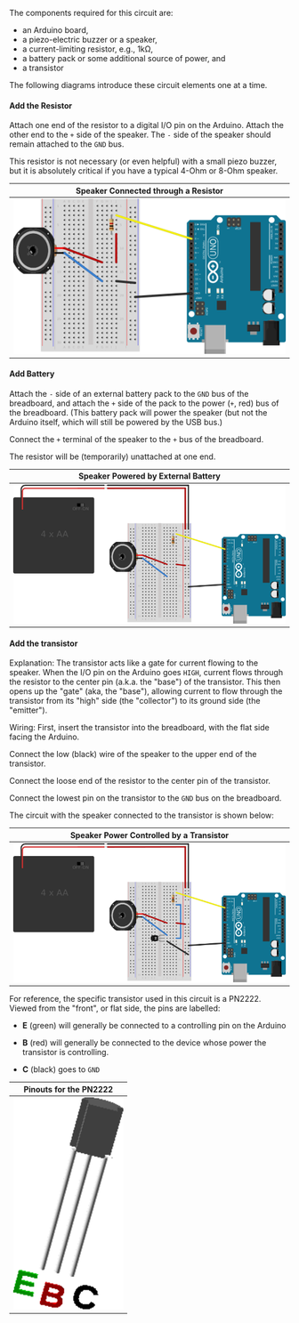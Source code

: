 
The components required for this circuit are:

* an Arduino board,
* a piezo-electric buzzer or a speaker,
* a current-limiting resistor, e.g., 1kΩ,
* a battery pack or some additional source of power, and
* a transistor

The following diagrams introduce these circuit elements one at a time.

#### Add the Resistor ####

Attach one end of the resistor to a digital I/O  pin on the Arduino.
Attach the other end to the `+` side of the speaker.  The `-` side of the
speaker should remain attached to the `GND` bus.

This resistor is not necessary (or even helpful) with a small piezo buzzer, 
but it is absolutely critical if you have a typical 4-Ohm or 8-Ohm speaker.

<!--
Caution!  Do NOT connect the battery in this circuit unless your speaker has a resistance
of 300 Ohms or more!  (To use the more common, low resistance speakers, see the next step.)
-->

| Speaker Connected through a Resistor       |
|:------------------------------------------:|
| ![](images/speaker_w_resistor_bb.svg.png)  |

#### Add Battery ####

Attach the `-` side of an external battery pack to the `GND` bus of the breadboard,
and attach the `+` side of the pack to the power (`+`, red) bus of the breadboard.
(This battery pack will power the speaker (but not the 
Arduino itself, which will still be powered by the USB bus.)

Connect the `+` terminal of the speaker to the `+` bus of the breadboard.

The resistor will be (temporarily) unattached at one end.


| Speaker Powered by External Battery               |
|:-------------------------------------------------:|
| ![](images/speaker_w_resistor_battery_bb.svg.png) |


#### Add the transistor ####

Explanation:  The transistor acts like a gate for current flowing to 
the speaker.  When the I/O pin on the Arduino goes `HIGH`, current flows through 
the resistor to the center pin (a.k.a. the "base") of the transistor.  This
then opens up the "gate" (aka, the "base"), allowing current to flow through the transistor
from its "high" side (the "collector") to its ground side (the "emitter").

Wiring:  First, insert the transistor into the breadboard, with the flat side 
facing the Arduino.

Connect the low (black) wire of the speaker to the upper end of the transistor.

Connect the loose end of the resistor to the center pin of the transistor.

Connect the lowest pin on the transistor to the `GND` bus on the breadboard.

The circuit with the speaker connected to the transistor is shown below:

| Speaker Power Controlled by a Transistor               |
|:------------------------------------------------------:|
| ![](images/speaker_w_resistor_battery_npn_bb.svg.png)  |

For reference, the specific transistor used in this circuit is a PN2222.  
Viewed from the "front", or flat side, the pins are labelled:

* **E** (green) will generally be connected to a controlling pin on the Arduino

* **B** (red) will generally be connected to the device whose power the
transistor is controlling.

* **C** (black) goes to `GND`

| Pinouts for the PN2222           |
|:--------------------------------:|
| ![](images/pn2222-labelled.png)  |

<!--
#### Add a Zener Diode ####

A Zener diode can be added to the circuit for over-voltage protection. 

| Finished Circuit                      |
|:-------------------------------------:|
| ![](images/speaker_w_all_bb.svg.png)  |
-->
